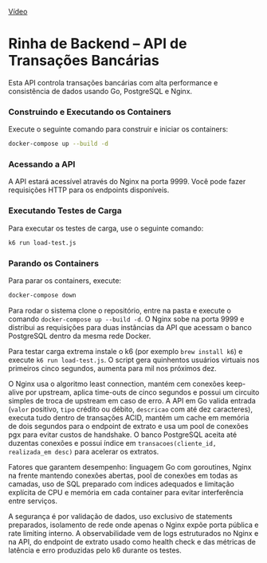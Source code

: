 [Vídeo](https://drive.google.com/file/d/1my26E843GFAWUvYlxv-ELup_XFKZAxRw/view?usp=sharing)

# Rinha de Backend – API de Transações Bancárias

Esta API controla transações bancárias com alta performance e consistência de dados usando Go, PostgreSQL e Nginx.

### Construindo e Executando os Containers

Execute o seguinte comando para construir e iniciar os containers:

```bash
docker-compose up --build -d
```

### Acessando a API

A API estará acessível através do Nginx na porta 9999. Você pode fazer requisições HTTP para os endpoints disponíveis.

### Executando Testes de Carga

Para executar os testes de carga, use o seguinte comando:

```bash
k6 run load-test.js
```

### Parando os Containers

Para parar os containers, execute:

```bash
docker-compose down
```

Para rodar o sistema clone o repositório, entre na pasta e execute o comando `docker-compose up --build -d`. O Nginx sobe na porta 9999 e distribui as requisições para duas instâncias da API que acessam o banco PostgreSQL dentro da mesma rede Docker.

Para testar carga extrema instale o k6 (por exemplo `brew install k6`) e execute `k6 run load-test.js`. O script gera quinhentos usuários virtuais nos primeiros cinco segundos, aumenta para mil nos próximos dez.

O Nginx usa o algoritmo least connection, mantém cem conexões keep-alive por upstream, aplica time-outs de cinco segundos e possui um circuito simples de troca de upstream em caso de erro. A API em Go valida entrada (`valor` positivo, `tipo` crédito ou débito, `descricao` com até dez caracteres), executa tudo dentro de transações ACID, mantém um cache em memória de dois segundos para o endpoint de extrato e usa um pool de conexões pgx para evitar custos de handshake. O banco PostgreSQL aceita até duzentas conexões e possui índice em `transacoes(cliente_id, realizada_em desc)` para acelerar os extratos.

Fatores que garantem desempenho: linguagem Go com goroutines, Nginx na frente mantendo conexões abertas, pool de conexões em todas as camadas, uso de SQL preparado com índices adequados e limitação explícita de CPU e memória em cada container para evitar interferência entre serviços.

A segurança é por validação de dados, uso exclusivo de statements preparados, isolamento de rede onde apenas o Nginx expõe porta pública e rate limiting interno. A observabilidade vem de logs estruturados no Nginx e na API, do endpoint de extrato usado como health check e das métricas de latência e erro produzidas pelo k6 durante os testes.
